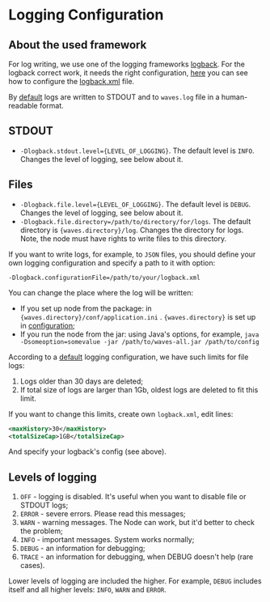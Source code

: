 # Logging Configuration

## About the used framework

For log writing, we use one of the logging frameworks [logback](https://logback.qos.ch/documentation.html). For the logback correct work, it needs the right configuration, [here](https://logback.qos.ch/manual/configuration.html) you can see how to configure the [logback.xml](https://github.com/wavesplatform/Waves/blob/master/src/main/resources/logback.xml) file.

By [default](https://github.com/wavesplatform/Waves/blob/master/src/main/resources/logback.xml) logs are written to STDOUT and to `waves.log` file in a human-readable format.

## STDOUT

* `-Dlogback.stdout.level={LEVEL_OF_LOGGING}`. The default level is `INFO`. Changes the level of logging, see below about it.

## Files

* `-Dlogback.file.level={LEVEL_OF_LOGGING}`. The default level is `DEBUG`. Changes the level of logging, see below about it.
* `-Dlogback.file.directory=/path/to/directory/for/logs`. The default directory is `{waves.directory}/log`.
  Changes the directory for logs. Note, the node must have rights to write files to this directory.

If you want to write logs, for example, to `JSON` files, you should define your own logging configuration and specify a path to it with option:
```
-Dlogback.configurationFile=/path/to/your/logback.xml
```

You can change the place where the log will be written:
* If you set up node from the package: in `{waves.directory}/conf/application.ini` . `{waves.directory}` is set up in [configuration](./configuration-parameters.md);
* If you run the node from the jar: using Java's options, for example, `java -Dsomeoption=somevalue -jar /path/to/waves-all.jar /path/to/config`


According to a [default](https://github.com/wavesplatform/Waves/blob/master/src/main/resources/logback.xml) logging configuration, we have such limits for file logs:
1. Logs older than 30 days are deleted;
2. If total size of logs are larger than 1Gb, oldest logs are deleted to fit this limit.

If you want to change this limits, create own `logback.xml`, edit lines:
```xml
<maxHistory>30</maxHistory>
<totalSizeCap>1GB</totalSizeCap>
```
And specify your logback's config (see above).


## Levels of logging

1. `OFF` - logging is disabled. It's useful when you want to disable file or STDOUT logs;
2. `ERROR` - severe errors. Please read this messages; 
3. `WARN` - warning messages. The Node can work, but it'd better to check the problem;
4. `INFO` - important messages. System works normally;
5. `DEBUG` - an information for debugging;
6. `TRACE` - an information for debugging, when DEBUG doesn't help (rare cases).

Lower levels of logging are included the higher. For example, `DEBUG` includes itself and all higher levels: `INFO`, `WARN` and `ERROR`.
